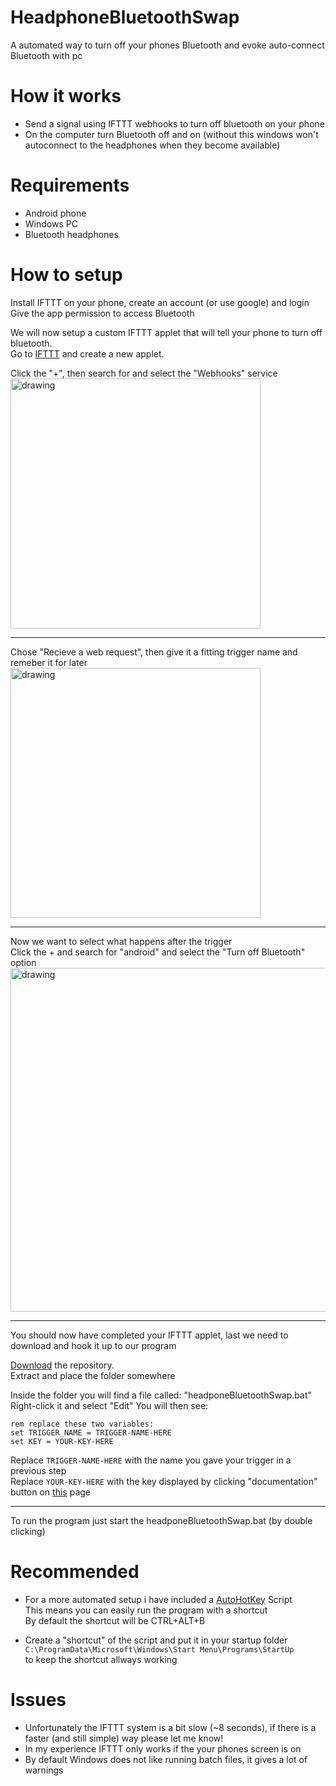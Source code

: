 # HeadphoneBluetoothSwap
A automated way to turn off your phones Bluetooth and evoke auto-connect Bluetooth with pc

# How it works
- Send a signal using IFTTT webhooks to turn off bluetooth on your phone  
- On the computer turn Bluetooth off and on (without this windows won't autoconnect to the headphones when they become available)


# Requirements
 
 - Android phone
 - Windows PC
 - Bluetooth headphones

# How to setup


Install IFTTT on your phone, create an account (or use google) and login  
Give the app permission to access Bluetooth

We will now setup a custom IFTTT applet that will tell your phone to turn off bluetooth.  
Go to [IFTTT](https://ifttt.com/create) and create a new applet.


Click the "+", then search for and select the "Webhooks" service  
<img src="https://i.imgur.com/QqeDpBx.png" alt="drawing" width="400"/>

___________________________________



Chose "Recieve a web request", then give it a fitting trigger name and remeber it for later
<img src="https://i.imgur.com/IrsL1Qq.png" alt="drawing" width="400"/>

___________________________________


Now we want to select what happens after the trigger  
Click the + and search for "android" and select the "Turn off Bluetooth" option
<img src="https://i.imgur.com/PrUTGcB.png" alt="drawing" width="550"/>
___________________________________

You should now have completed your IFTTT applet, last we need to download and hook it up to our program  


[Download](https://drive.google.com/uc?export=download&id=1YBun-iPZA-wCy_Xr86BHUriPWVuWVae9) the repository.  
Extract and place the folder somewhere  

Inside the folder you will find a file called: "headponeBluetoothSwap.bat"
Right-click it and select "Edit"
You will then see:

```batch
rem replace these two variables:
set TRIGGER_NAME = TRIGGER-NAME-HERE
set KEY = YOUR-KEY-HERE
```

Replace `TRIGGER-NAME-HERE` with the name you gave your trigger in a previous step  
Replace `YOUR-KEY-HERE` with the key displayed by clicking "documentation" button on [this](https://ifttt.com/maker_webhooks) page

___________________________________

To run the program just start the headponeBluetoothSwap.bat (by double clicking)  

# Recommended
- For a more automated setup i have included a [AutoHotKey](https://www.autohotkey.com/) Script  
This means you can easily run the program with a shortcut  
By default the shortcut will be CTRL+ALT+B

- Create a "shortcut" of the script and put it in your startup folder  
`C:\ProgramData\Microsoft\Windows\Start Menu\Programs\StartUp`  
to keep the shortcut allways working 

# Issues
- Unfortunately the IFTTT system is a bit slow (~8 seconds), if there is a faster (and still simple) way please let me know!
- In my experience IFTTT only works if the your phones screen is on
- By default Windows does not like running batch files, it gives a lot of warnings 
